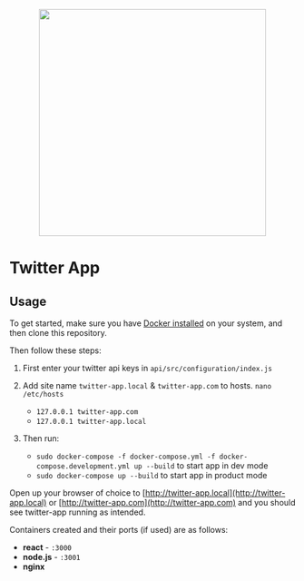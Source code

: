 <p align="center"><img src="https://is3-ssl.mzstatic.com/image/thumb/Purple113/v4/01/3f/dd/013fdd51-7835-35da-1c00-6971eba5ef1c/ProductionAppIcon-1x_U007emarketing-0-7-0-0-0-0-85-220.png/1200x630wa.png" width="400"></p>

# Twitter App

## Usage

To get started, make sure you have [Docker installed](https://docs.docker.com/docker-for-mac/install/) on your system, and then clone this repository.

Then follow these steps:
1. First enter your twitter api keys in `api/src/configuration/index.js`

2. Add site name `twitter-app.local` & `twitter-app.com` to hosts.
    `nano /etc/hosts`
    
     * `127.0.0.1 twitter-app.com`
     * `127.0.0.1 twitter-app.local`
3. Then run:
     * `sudo docker-compose -f docker-compose.yml -f docker-compose.development.yml up --build` to start app in dev mode
     * `sudo docker-compose up --build` to start app in product mode

Open up your browser of choice to [http://twitter-app.local](http://twitter-app.local) or [http://twitter-app.com](http://twitter-app.com) and you should see twitter-app running as intended.


Containers created and their ports (if used) are as follows:

- **react** - `:3000`
- **node.js** - `:3001`
- **nginx**